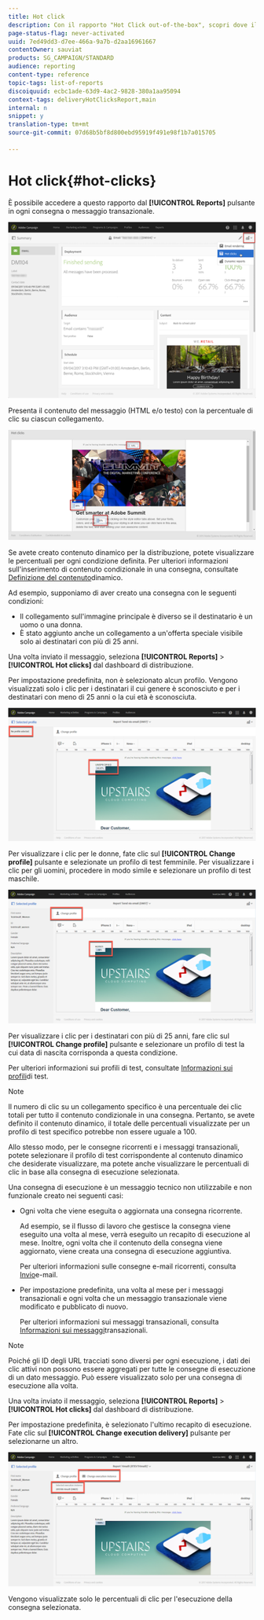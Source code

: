 ```yaml
---
title: Hot click
description: Con il rapporto "Hot Click out-of-the-box", scopri dove il cliente ha fatto clic sulla tua consegna.
page-status-flag: never-activated
uuid: 7ed49dd3-d7ee-466a-9a7b-d2aa16961667
contentOwner: sauviat
products: SG_CAMPAIGN/STANDARD
audience: reporting
content-type: reference
topic-tags: list-of-reports
discoiquuid: ecbc1ade-63d9-4ac2-9828-380a1aa95094
context-tags: deliveryHotClicksReport,main
internal: n
snippet: y
translation-type: tm+mt
source-git-commit: 07d68b5bf8d800ebd95919f491e98f1b7a015705

---
```



# Hot click{#hot-clicks}

È possibile accedere a questo rapporto dal **[!UICONTROL Reports]** pulsante in ogni consegna o messaggio transazionale.

![](assets/delivery_reports_hot-clicks_4.png)

Presenta il contenuto del messaggio (HTML e/o testo) con la percentuale di clic su ciascun collegamento.

![](assets/delivery_reports_10.png)

Se avete creato contenuto dinamico per la distribuzione, potete visualizzare le percentuali per ogni condizione definita. Per ulteriori informazioni sull&#39;inserimento di contenuto condizionale in una consegna, consultate [Definizione del contenuto](../../designing/using/personalization.md#defining-dynamic-content-in-an-email)dinamico.

Ad esempio, supponiamo di aver creato una consegna con le seguenti condizioni:

* Il collegamento sull&#39;immagine principale è diverso se il destinatario è un uomo o una donna.
* È stato aggiunto anche un collegamento a un&#39;offerta speciale visibile solo ai destinatari con più di 25 anni.

Una volta inviato il messaggio, seleziona **[!UICONTROL Reports]** > **[!UICONTROL Hot clicks]** dal dashboard di distribuzione.

Per impostazione predefinita, non è selezionato alcun profilo. Vengono visualizzati solo i clic per i destinatari il cui genere è sconosciuto e per i destinatari con meno di 25 anni o la cui età è sconosciuta.

![](assets/delivery_reports_hot-clicks_1.png)

Per visualizzare i clic per le donne, fate clic sul **[!UICONTROL Change profile]** pulsante e selezionate un profilo di test femminile. Per visualizzare i clic per gli uomini, procedere in modo simile e selezionare un profilo di test maschile.

![](assets/delivery_reports_hot-clicks_2.png)

Per visualizzare i clic per i destinatari con più di 25 anni, fare clic sul **[!UICONTROL Change profile]** pulsante e selezionare un profilo di test la cui data di nascita corrisponda a questa condizione.

Per ulteriori informazioni sui profili di test, consultate [Informazioni sui profili](../../audiences/using/managing-test-profiles.md)di test.

>[!NOTE]
>
>Il numero di clic su un collegamento specifico è una percentuale dei clic totali per tutto il contenuto condizionale in una consegna. Pertanto, se avete definito il contenuto dinamico, il totale delle percentuali visualizzate per un profilo di test specifico potrebbe non essere uguale a 100.

Allo stesso modo, per le consegne ricorrenti e i messaggi transazionali, potete selezionare il profilo di test corrispondente al contenuto dinamico che desiderate visualizzare, ma potete anche visualizzare le percentuali di clic in base alla consegna di esecuzione selezionata.

Una consegna di esecuzione è un messaggio tecnico non utilizzabile e non funzionale creato nei seguenti casi:

* Ogni volta che viene eseguita o aggiornata una consegna ricorrente.

   Ad esempio, se il flusso di lavoro che gestisce la consegna viene eseguito una volta al mese, verrà eseguito un recapito di esecuzione al mese. Inoltre, ogni volta che il contenuto della consegna viene aggiornato, viene creata una consegna di esecuzione aggiuntiva.

   Per ulteriori informazioni sulle consegne e-mail ricorrenti, consulta [Invio](../../automating/using/email-delivery.md)e-mail.

* Per impostazione predefinita, una volta al mese per i messaggi transazionali e ogni volta che un messaggio transazionale viene modificato e pubblicato di nuovo.

   Per ulteriori informazioni sui messaggi transazionali, consulta [Informazioni sui messaggi](../../channels/using/about-transactional-messaging.md)transazionali.

>[!NOTE]
>
>Poiché gli ID degli URL tracciati sono diversi per ogni esecuzione, i dati dei clic attivi non possono essere aggregati per tutte le consegne di esecuzione di un dato messaggio. Può essere visualizzato solo per una consegna di esecuzione alla volta.

Una volta inviato il messaggio, seleziona **[!UICONTROL Reports]** > **[!UICONTROL Hot clicks]** dal dashboard di distribuzione.

Per impostazione predefinita, è selezionato l&#39;ultimo recapito di esecuzione. Fate clic sul **[!UICONTROL Change execution delivery]** pulsante per selezionarne un altro.

![](assets/delivery_reports_hot-clicks_3.png)

Vengono visualizzate solo le percentuali di clic per l&#39;esecuzione della consegna selezionata.
